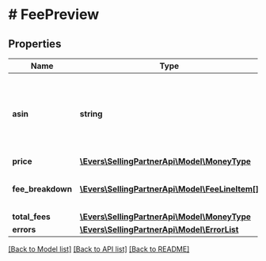 # # FeePreview

## Properties

Name | Type | Description | Notes
------------ | ------------- | ------------- | -------------
**asin** | **string** | The Amazon Standard Identification Number (ASIN) value used to identify the item. | [optional]
**price** | [**\Evers\SellingPartnerApi\Model\MoneyType**](MoneyType.md) |  | [optional]
**fee_breakdown** | [**\Evers\SellingPartnerApi\Model\FeeLineItem[]**](FeeLineItem.md) | A list of the Small and Light fees for the item. | [optional]
**total_fees** | [**\Evers\SellingPartnerApi\Model\MoneyType**](MoneyType.md) |  | [optional]
**errors** | [**\Evers\SellingPartnerApi\Model\ErrorList**](ErrorList.md) |  | [optional]

[[Back to Model list]](../../README.md#models) [[Back to API list]](../../README.md#endpoints) [[Back to README]](../../README.md)
